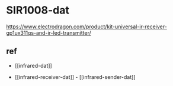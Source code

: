 
# SIR1008-dat

https://www.electrodragon.com/product/kit-universal-ir-receiver-gp1ux311qs-and-ir-led-transmitter/


## ref 

- [[infrared-dat]]

- [[infrared-receiver-dat]] - [[infrared-sender-dat]]

